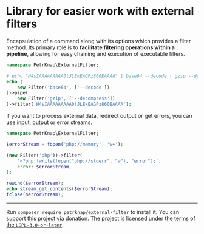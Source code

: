 # Library for easier work with external filters

Encapsulation of a command along with its options which provides a filter method.
Its primary role is to **facilitate filtering operations within a pipeline**,
allowing for easy chaining and execution of executable filters.

```php
namespace PetrKnap\ExternalFilter;

# echo "H4sIAAAAAAAAA0tJLEkEAGPz860EAAAA" | base64 --decode | gzip --decompress
echo (
    new Filter('base64', ['--decode'])
)->pipe(
    new Filter('gzip', ['--decompress'])
)->filter('H4sIAAAAAAAAA0tJLEkEAGPz860EAAAA');
```

If you want to process external data, redirect output or get errors, you can use input, output or error streams.

```php
namespace PetrKnap\ExternalFilter;

$errorStream = fopen('php://memory', 'w+');

(new Filter('php'))->filter(
    '<?php fwrite(fopen("php://stderr", "w"), "error");',
    error: $errorStream,
);

rewind($errorStream);
echo stream_get_contents($errorStream);
fclose($errorStream);
```

---

Run `composer require petrknap/external-filter` to install it.
You can [support this project via donation](https://petrknap.github.io/donate.html).
The project is licensed under [the terms of the `LGPL-3.0-or-later`](./COPYING.LESSER).
